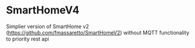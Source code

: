 # SmartHomeV4
Simplier version of SmartHome v2 (https://github.com/fmassaretto/SmartHomeV2) without MQTT functionality to priority rest api
